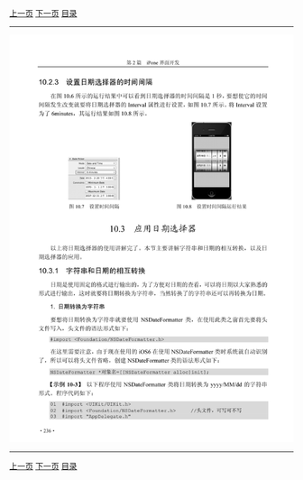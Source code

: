 [上一页](247.md) [下一页](249.md) [目录](../README.md)

***

![248](../images/248.png)

***

[上一页](247.md) [下一页](249.md) [目录](../README.md)
